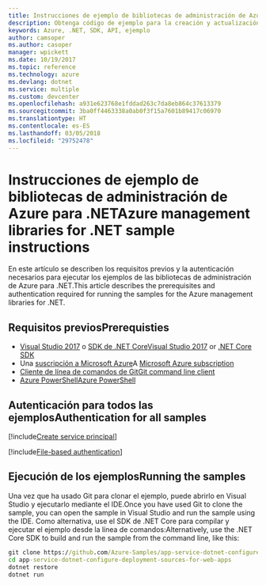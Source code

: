 ```yaml
---
title: Instrucciones de ejemplo de bibliotecas de administración de Azure para .NET
description: Obtenga código de ejemplo para la creación y actualización de recursos mediante las bibliotecas de administración de Azure para .NET.
keywords: Azure, .NET, SDK, API, ejemplo
author: camsoper
ms.author: casoper
manager: wpickett
ms.date: 10/19/2017
ms.topic: reference
ms.technology: azure
ms.devlang: dotnet
ms.service: multiple
ms.custom: devcenter
ms.openlocfilehash: a931e623768e1fddad263c7da8eb864c37613379
ms.sourcegitcommit: 3ba0ff4463338a0ab0f3f15a7601b89417c06970
ms.translationtype: HT
ms.contentlocale: es-ES
ms.lasthandoff: 03/05/2018
ms.locfileid: "29752478"
---
```

# <a name="azure-management-libraries-for-net-sample-instructions"></a><span data-ttu-id="13df8-104">Instrucciones de ejemplo de bibliotecas de administración de Azure para .NET</span><span class="sxs-lookup"><span data-stu-id="13df8-104">Azure management libraries for .NET sample instructions</span></span>

<span data-ttu-id="13df8-105">En este artículo se describen los requisitos previos y la autenticación necesarios para ejecutar los ejemplos de las bibliotecas de administración de Azure para .NET.</span><span class="sxs-lookup"><span data-stu-id="13df8-105">This article describes the prerequisites and authentication required for running the samples for the Azure management libraries for .NET.</span></span>

## <a name="prerequisties"></a><span data-ttu-id="13df8-106">Requisitos previos</span><span class="sxs-lookup"><span data-stu-id="13df8-106">Prerequisties</span></span> 

* <span data-ttu-id="13df8-107">[Visual Studio 2017](https://www.visualstudio.com/vs/) o [SDK de .NET Core](https://www.microsoft.com/net/download/core)</span><span class="sxs-lookup"><span data-stu-id="13df8-107">[Visual Studio 2017](https://www.visualstudio.com/vs/) or [.NET Core SDK](https://www.microsoft.com/net/download/core)</span></span>
* <span data-ttu-id="13df8-108">Una [suscripción a Microsoft Azure](https://azure.microsoft.com/free/)</span><span class="sxs-lookup"><span data-stu-id="13df8-108">A [Microsoft Azure subscription](https://azure.microsoft.com/free/)</span></span>
* [<span data-ttu-id="13df8-109">Cliente de línea de comandos de Git</span><span class="sxs-lookup"><span data-stu-id="13df8-109">Git command line client</span></span>](https://git-scm.com/)
* [<span data-ttu-id="13df8-110">Azure PowerShell</span><span class="sxs-lookup"><span data-stu-id="13df8-110">Azure PowerShell</span></span>](/powershell/azure/install-azurerm-ps)

## <a name="authentication-for-all-samples"></a><span data-ttu-id="13df8-111">Autenticación para todos las ejemplos</span><span class="sxs-lookup"><span data-stu-id="13df8-111">Authentication for all samples</span></span>

[!include[Create service principal](includes/create-sp.md)]

[!include[File-based authentication](includes/file-based-auth.md)]

## <a name="running-the-samples"></a><span data-ttu-id="13df8-112">Ejecución de los ejemplos</span><span class="sxs-lookup"><span data-stu-id="13df8-112">Running the samples</span></span>

<span data-ttu-id="13df8-113">Una vez que ha usado Git para clonar el ejemplo, puede abrirlo en Visual Studio y ejecutarlo mediante el IDE.</span><span class="sxs-lookup"><span data-stu-id="13df8-113">Once you have used Git to clone the sample, you can open the sample in Visual Studio and run the sample using the IDE.</span></span>  <span data-ttu-id="13df8-114">Como alternativa, use el SDK de .NET Core para compilar y ejecutar el ejemplo desde la línea de comandos:</span><span class="sxs-lookup"><span data-stu-id="13df8-114">Alternatively, use the .NET Core SDK to build and run the sample from the command line, like this:</span></span>

```cmd
git clone https://github.com/Azure-Samples/app-service-dotnet-configure-deployment-sources-for-web-apps.git
cd app-service-dotnet-configure-deployment-sources-for-web-apps
dotnet restore
dotnet run
```